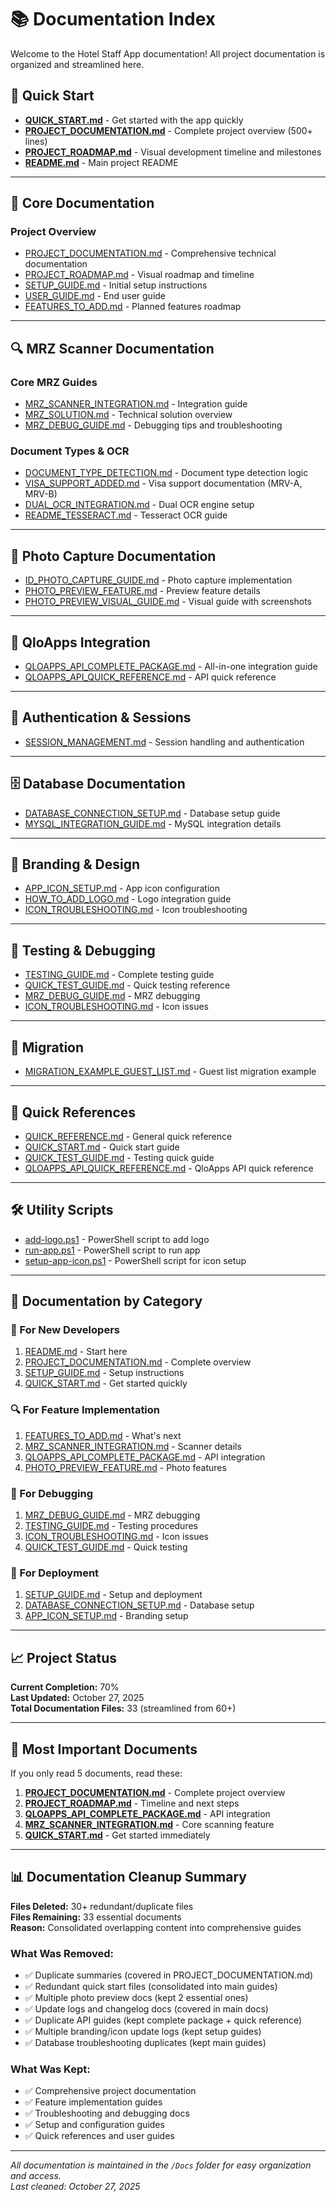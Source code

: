 # 📚 Documentation Index

Welcome to the Hotel Staff App documentation! All project documentation is organized and streamlined here.

## 🎯 Quick Start

- **[QUICK_START.md](QUICK_START.md)** - Get started with the app quickly
- **[PROJECT_DOCUMENTATION.md](PROJECT_DOCUMENTATION.md)** - Complete project overview (500+ lines)
- **[PROJECT_ROADMAP.md](PROJECT_ROADMAP.md)** - Visual development timeline and milestones
- **[README.md](README.md)** - Main project README

---

## 📖 Core Documentation

### Project Overview
- [PROJECT_DOCUMENTATION.md](PROJECT_DOCUMENTATION.md) - Comprehensive technical documentation
- [PROJECT_ROADMAP.md](PROJECT_ROADMAP.md) - Visual roadmap and timeline
- [SETUP_GUIDE.md](SETUP_GUIDE.md) - Initial setup instructions
- [USER_GUIDE.md](USER_GUIDE.md) - End user guide
- [FEATURES_TO_ADD.md](FEATURES_TO_ADD.md) - Planned features roadmap

---

## 🔍 MRZ Scanner Documentation

### Core MRZ Guides
- [MRZ_SCANNER_INTEGRATION.md](MRZ_SCANNER_INTEGRATION.md) - Integration guide
- [MRZ_SOLUTION.md](MRZ_SOLUTION.md) - Technical solution overview
- [MRZ_DEBUG_GUIDE.md](MRZ_DEBUG_GUIDE.md) - Debugging tips and troubleshooting

### Document Types & OCR
- [DOCUMENT_TYPE_DETECTION.md](DOCUMENT_TYPE_DETECTION.md) - Document type detection logic
- [VISA_SUPPORT_ADDED.md](VISA_SUPPORT_ADDED.md) - Visa support documentation (MRV-A, MRV-B)
- [DUAL_OCR_INTEGRATION.md](DUAL_OCR_INTEGRATION.md) - Dual OCR engine setup
- [README_TESSERACT.md](README_TESSERACT.md) - Tesseract OCR guide

---

## 📸 Photo Capture Documentation

- [ID_PHOTO_CAPTURE_GUIDE.md](ID_PHOTO_CAPTURE_GUIDE.md) - Photo capture implementation
- [PHOTO_PREVIEW_FEATURE.md](PHOTO_PREVIEW_FEATURE.md) - Preview feature details
- [PHOTO_PREVIEW_VISUAL_GUIDE.md](PHOTO_PREVIEW_VISUAL_GUIDE.md) - Visual guide with screenshots

---

## 🏨 QloApps Integration

- [QLOAPPS_API_COMPLETE_PACKAGE.md](QLOAPPS_API_COMPLETE_PACKAGE.md) - All-in-one integration guide
- [QLOAPPS_API_QUICK_REFERENCE.md](QLOAPPS_API_QUICK_REFERENCE.md) - API quick reference

---

## 🔐 Authentication & Sessions

- [SESSION_MANAGEMENT.md](SESSION_MANAGEMENT.md) - Session handling and authentication

---

## 🗄️ Database Documentation

- [DATABASE_CONNECTION_SETUP.md](DATABASE_CONNECTION_SETUP.md) - Database setup guide
- [MYSQL_INTEGRATION_GUIDE.md](MYSQL_INTEGRATION_GUIDE.md) - MySQL integration details

---

## 🎨 Branding & Design

- [APP_ICON_SETUP.md](APP_ICON_SETUP.md) - App icon configuration
- [HOW_TO_ADD_LOGO.md](HOW_TO_ADD_LOGO.md) - Logo integration guide
- [ICON_TROUBLESHOOTING.md](ICON_TROUBLESHOOTING.md) - Icon troubleshooting

---

## 🔧 Testing & Debugging

- [TESTING_GUIDE.md](TESTING_GUIDE.md) - Complete testing guide
- [QUICK_TEST_GUIDE.md](QUICK_TEST_GUIDE.md) - Quick testing reference
- [MRZ_DEBUG_GUIDE.md](MRZ_DEBUG_GUIDE.md) - MRZ debugging
- [ICON_TROUBLESHOOTING.md](ICON_TROUBLESHOOTING.md) - Icon issues

---

## 🔄 Migration

- [MIGRATION_EXAMPLE_GUEST_LIST.md](MIGRATION_EXAMPLE_GUEST_LIST.md) - Guest list migration example

---

## 📝 Quick References

- [QUICK_REFERENCE.md](QUICK_REFERENCE.md) - General quick reference
- [QUICK_START.md](QUICK_START.md) - Quick start guide
- [QUICK_TEST_GUIDE.md](QUICK_TEST_GUIDE.md) - Testing quick guide
- [QLOAPPS_API_QUICK_REFERENCE.md](QLOAPPS_API_QUICK_REFERENCE.md) - QloApps API quick reference

---

## 🛠️ Utility Scripts

- [add-logo.ps1](add-logo.ps1) - PowerShell script to add logo
- [run-app.ps1](run-app.ps1) - PowerShell script to run app
- [setup-app-icon.ps1](setup-app-icon.ps1) - PowerShell script for icon setup

---

## 📑 Documentation by Category

### 🎯 For New Developers
1. [README.md](README.md) - Start here
2. [PROJECT_DOCUMENTATION.md](PROJECT_DOCUMENTATION.md) - Complete overview
3. [SETUP_GUIDE.md](SETUP_GUIDE.md) - Setup instructions
4. [QUICK_START.md](QUICK_START.md) - Get started quickly

### 🔍 For Feature Implementation
1. [FEATURES_TO_ADD.md](FEATURES_TO_ADD.md) - What's next
2. [MRZ_SCANNER_INTEGRATION.md](MRZ_SCANNER_INTEGRATION.md) - Scanner details
3. [QLOAPPS_API_COMPLETE_PACKAGE.md](QLOAPPS_API_COMPLETE_PACKAGE.md) - API integration
4. [PHOTO_PREVIEW_FEATURE.md](PHOTO_PREVIEW_FEATURE.md) - Photo features

### 🐛 For Debugging
1. [MRZ_DEBUG_GUIDE.md](MRZ_DEBUG_GUIDE.md) - MRZ debugging
2. [TESTING_GUIDE.md](TESTING_GUIDE.md) - Testing procedures
3. [ICON_TROUBLESHOOTING.md](ICON_TROUBLESHOOTING.md) - Icon issues
4. [QUICK_TEST_GUIDE.md](QUICK_TEST_GUIDE.md) - Quick testing

### 📱 For Deployment
1. [SETUP_GUIDE.md](SETUP_GUIDE.md) - Setup and deployment
2. [DATABASE_CONNECTION_SETUP.md](DATABASE_CONNECTION_SETUP.md) - Database setup
3. [APP_ICON_SETUP.md](APP_ICON_SETUP.md) - Branding setup

---

## 📈 Project Status

**Current Completion:** 70%  
**Last Updated:** October 27, 2025  
**Total Documentation Files:** 33 (streamlined from 60+)

---

## 🎯 Most Important Documents

If you only read 5 documents, read these:

1. **[PROJECT_DOCUMENTATION.md](PROJECT_DOCUMENTATION.md)** - Complete project overview
2. **[PROJECT_ROADMAP.md](PROJECT_ROADMAP.md)** - Timeline and next steps
3. **[QLOAPPS_API_COMPLETE_PACKAGE.md](QLOAPPS_API_COMPLETE_PACKAGE.md)** - API integration
4. **[MRZ_SCANNER_INTEGRATION.md](MRZ_SCANNER_INTEGRATION.md)** - Core scanning feature
5. **[QUICK_START.md](QUICK_START.md)** - Get started immediately

---

## 📊 Documentation Cleanup Summary

**Files Deleted:** 30+ redundant/duplicate files  
**Files Remaining:** 33 essential documents  
**Reason:** Consolidated overlapping content into comprehensive guides

### What Was Removed:
- ✅ Duplicate summaries (covered in PROJECT_DOCUMENTATION.md)
- ✅ Redundant quick start files (consolidated into main guides)
- ✅ Multiple photo preview docs (kept 2 essential ones)
- ✅ Update logs and changelog docs (covered in main docs)
- ✅ Duplicate API guides (kept complete package + quick reference)
- ✅ Multiple branding/icon update logs (kept setup guides)
- ✅ Database troubleshooting duplicates (kept main guides)

### What Was Kept:
- ✅ Comprehensive project documentation
- ✅ Feature implementation guides
- ✅ Troubleshooting and debugging docs
- ✅ Setup and configuration guides
- ✅ Quick references and user guides

---

_All documentation is maintained in the `/Docs` folder for easy organization and access._  
_Last cleaned: October 27, 2025_
